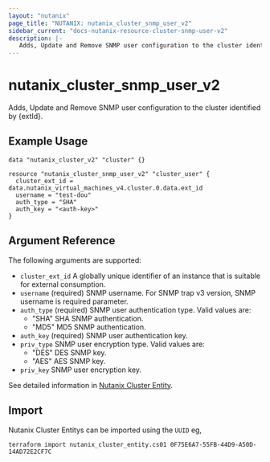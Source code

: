 ```yaml
---
layout: "nutanix"
page_title: "NUTANIX: nutanix_cluster_snmp_user_v2"
sidebar_current: "docs-nutanix-resource-cluster-snmp-user-v2"
description: |-
   Adds, Update and Remove SNMP user configuration to the cluster identified by {extId}.
---
```


# nutanix_cluster_snmp_user_v2

Adds, Update and Remove SNMP user configuration to the cluster identified by {extId}.

## Example Usage

```hcl
data "nutanix_cluster_v2" "cluster" {}

resource "nutanix_cluster_snmp_user_v2" "cluster_user" {
  cluster_ext_id = data.nutanix_virtual_machines_v4.cluster.0.data.ext_id
  username = "test-dou"
  auth_type = "SHA"
  auth_key = "<auth-key>"
}
```


## Argument Reference

The following arguments are supported:

* `cluster_ext_id` A globally unique identifier of an instance that is suitable for external consumption.
* `username` (required) SNMP username. For SNMP trap v3 version, SNMP username is required parameter.
* `auth_type` (required) SNMP user authentication type.
    Valid values are:
    - "SHA"	SHA SNMP authentication.
    - "MD5"	MD5 SNMP authentication.
* `auth_key` (required) SNMP user authentication key.
* `priv_type` SNMP user encryption type.
    Valid values are:
    - "DES"	DES SNMP key.
    - "AES"	AES SNMP key.
* `priv_key` SNMP user encryption key.

See detailed information in [Nutanix Cluster Entity](https://developers.nutanix.com/api-reference?namespace=clustermgmt&version=v4.0.b2).

## Import
Nutanix Cluster Entitys can be imported using the `UUID` eg,

`
terraform import nutanix_cluster_entity.cs01 0F75E6A7-55FB-44D9-A50D-14AD72E2CF7C
`
